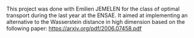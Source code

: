 This project was done with Emilien JEMELEN for the class of optimal transport during the last year at the ENSAE. It aimed at implementing an alternative to the Wasserstein distance in high dimension based on the following paper: https://arxiv.org/pdf/2006.07458.pdf
